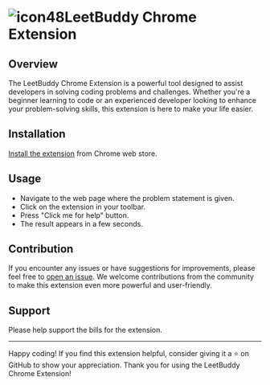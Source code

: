 # ![icon48](https://github.com/ssc3/leetbuddy.github.io/assets/3619841/9cd0d700-b412-4223-9fd3-36d24bccfc74)LeetBuddy Chrome Extension


## Overview

The LeetBuddy Chrome Extension is a powerful tool designed to assist developers in solving coding problems and challenges. Whether you're a beginner learning to code or an experienced developer looking to enhance your problem-solving skills, this extension is here to make your life easier.

## Installation

[Install the extension](https://chrome.google.com/webstore/detail/leetbuddy/gjbogplpdlgmojginmempnicbpbledkn) from Chrome web store.

## Usage
- Navigate to the web page where the problem statement is given.
- Click on the extension in your toolbar.
- Press "Click me for help" button.
- The result appears in a few seconds.

## Contribution
If you encounter any issues or have suggestions for improvements, please feel free to [open an issue](https://github.com/ssc3/leetbuddy.github.io/issues). We welcome contributions from the community to make this extension even more powerful and user-friendly.

## Support
Please help support the bills for the extension.


---

Happy coding! If you find this extension helpful, consider giving it a ⭐ on GitHub to show your appreciation. Thank you for using the LeetBuddy Chrome Extension!
